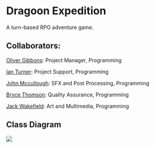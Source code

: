 # Dragoon Expedition
A turn-based RPG adventure game.
## Collaborators: 

[Oliver Gibbons](https://github.com/OliverGibbons1): Project Manager, Programming

[Ian Turner](https://github.com/Ian-Turner4): Project Support, Programming

[John Mccullough](https://github.com/jemrules): SFX and Post Processing, Programming

[Bryce Thomson](https://github.com/Brycet14): Quality Assurance, Programming

[Jack Wakefield](https://github.com/jack125251): Art and Multimedia, Programming

## Class Diagram

<img src="[https://github.com/OliverGibbons1/APCompPro24Group/blob/main/images/UpdatedClassDiagram.drawio.png?raw=true]">
